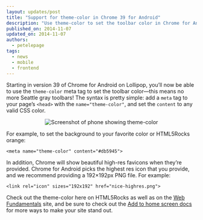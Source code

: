 ```yaml
---
layout: updates/post
title: "Support for theme-color in Chrome 39 for Android"
description: "Use theme-color to set the toolbar color in Chrome for Android."
published_on: 2014-11-07
updated_on: 2014-11-07
authors:
  - petelepage
tags:
  - news
  - mobile
  - frontend
---
```


Starting in version 39 of Chrome for Android on Lollipop, you’ll now be able
to use the `theme-color` meta tag to set the toolbar color—this means no more
Seattle gray toolbars! The syntax is pretty simple: add a `meta` tag to your
page’s `<head>` with the `name="theme-color"`, and set the `content` to any
valid CSS color.  

<p style="text-align: center;">
  <img src="{{site.baseurl}}/updates/images/theme-color-ss.png" alt="Screenshot of phone showing theme-color" />
</p>

For example, to set the background to your favorite color or HTML5Rocks orange:

`<meta name="theme-color" content="#db5945">`

In addition, Chrome will show beautiful high-res favicons when they’re
provided. Chrome for Android picks the highest res icon that you provide,
and we recommend providing a 192&times;192px PNG file. For example:

`<link rel="icon" sizes="192x192" href="nice-highres.png">`

Check out the theme-color here on HTML5Rocks as well as on the [Web
Fundamentals](https://developers.google.com/web/fundamentals/) site, and be sure
to check out the
[Add to home screen docs](https://developer.chrome.com/multidevice/android/installtohomescreen)
for more ways to make your site stand out.

